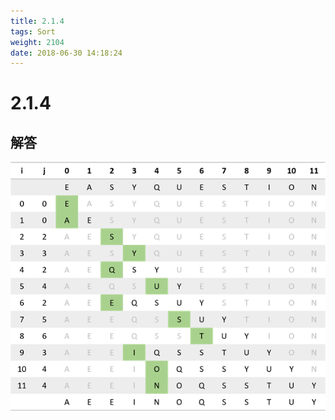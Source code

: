 ```yaml
---
title: 2.1.4
tags: Sort
weight: 2104
date: 2018-06-30 14:18:24
---
```


# 2.1.4


## 解答

![](/resources/2-1-4/1.png)
